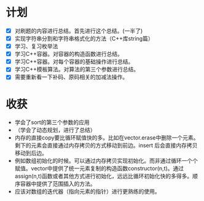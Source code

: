 # 计划
- [x] 对刷题的内容进行总结。首先进行这个总结。(一半了)
- [x] 实现字符串分割和字符串格式化的方法（C++库string篇）
- [x] 学习、复习枚举法
- [x] 学习C++容器。对容器的构造函数进行总结。
- [x] 学习C++容器。对每个容器的基础操作进行总结。
- [x] 学习C++模板算法。对算法的第三个参数进行总结。
- [x] 需要重新看一下补码、原码相关的加减法操作。
# 收获

* 学会了sort的第三个参数的应用
* （学会了动态规划，进行了总结）
* 内存的直接copy要比循环赋值快的多。比如在vector.erase中删除一个元素。剩下的元素会直接通过内存拷贝的方式移动到前边。insert 后会直接内存拷贝移动到后边。
* 例如数组初始化的时候。可以通过内存拷贝实现初始化。而非通过循环一个个赋值。vector中提供了统一元素复制的构造函数constructor(n,t)。通过assign(n,t)函数或者其他方式进行初始化，远远比循环初始化快的多得多。顺序容器中提供了范围插入的方法。
* 应该对数组的迭代器（指向元素的指针）进行更熟练的使用。